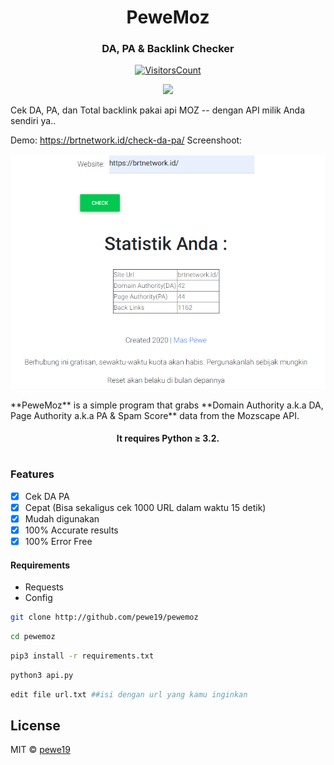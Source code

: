 <h1 align="center">PeweMoz</h1>
<h3 align="center">DA, PA & Backlink Checker</h3>

<div align="center">

[![VisitorsCount](https://visitor-badge.laobi.icu/badge?page_id=pewemoz)](https://github.com/pewe19/pewemoz)

</div>
<p align="center">
    <a href="https://github.com/pewe19/pewemoz" alt="Made with Python">
        <img src="https://forthebadge.com/images/badges/made-with-python.svg" /></a>
</p>

Cek DA, PA, dan Total backlink pakai api MOZ -- dengan API milik Anda sendiri ya..

Demo: https://brtnetwork.id/check-da-pa/
Screenshoot:
<p align="center">
<img src="https://github.com/pewe19/pewemoz/blob/main/1.PNG" /></a>
</p>
**PeweMoz** is a simple program that grabs **Domain Authority a.k.a DA, Page Authority a.k.a PA & Spam Score** data from the Mozscape API.
<h4 align="center">It requires Python ≥ 3.2.</h4>

# 

### Features

- [x] Cek DA PA
- [x] Cepat (Bisa sekaligus cek 1000 URL dalam waktu 15 detik)
- [x] Mudah digunakan
- [x] 100% Accurate results
- [x] 100% Error Free
#### Requirements
- Requests
- Config

```bash
git clone http://github.com/pewe19/pewemoz
```
```bash
cd pewemoz
```
```bash
pip3 install -r requirements.txt
```
```bash
python3 api.py
```
```bash
edit file url.txt ##isi dengan url yang kamu inginkan
```
## License

MIT  © [pewe19](https://github.com/pewe19)
